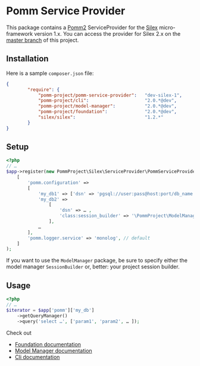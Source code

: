 # Pomm Service Provider

This package contains a [Pomm2](http://www.pomm-project.org) ServiceProvider for the [Silex](http://silex.sensiolabs.org/) micro-framework version 1.x. You can access the provider for Silex 2.x on the [master branch](https://github.com/pomm-project/pomm-service-provider) of this project.

## Installation

Here is a sample `composer.json` file:

```json
{
        "require": {
            "pomm-project/pomm-service-provider":   "dev-silex-1",
            "pomm-project/cli":                     "2.0.*@dev",
            "pomm-project/model-manager":           "2.0.*@dev",
            "pomm-project/foundation":              "2.0.*@dev",
            "silex/silex":                          "1.2.*"
        }
}
```

## Setup

```php
<?php
// …
$app->register(new PommProject\Silex\ServiceProvider\PommServiceProvider(),
    [
        'pomm.configuration' =>
        [
            'my_db1' => ['dsn' => 'pgsql://user:pass@host:port/db_name'],
            'my_db2' =>
                [
                    'dsn' => … ,
                    'class:session_builder' => '\PommProject\ModelManager\SessionBuilder',
                ],
            …
        ],
        'pomm.logger.service' => 'monolog', // default
    ]
);
```

If you want to use the `ModelManager` package, be sure to specify either the model manager `SessionBuilder` or, better: your project session builder.

## Usage

```php
<?php
// …
$iterator = $app['pomm']['my_db']
    ->getQueryManager()
    ->query('select …', ['param1', 'param2', … ]);
```

Check out

 * [Foundation documentation](https://github.com/pomm-project/Foundation/blob/master/README.md)
 * [Model Manager documentation](https://github.com/pomm-project/ModelManager/blob/master/README.md)
 * [Cli documentation](https://github.com/pomm-project/Cli/blob/master/README.md)
